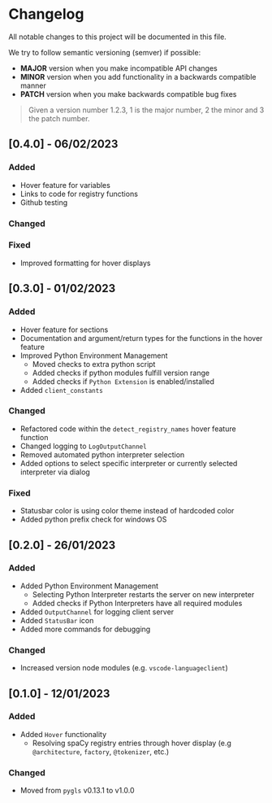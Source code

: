 # Changelog

All notable changes to this project will be documented in this file.

We try to follow semantic versioning (semver) if possible:

- **MAJOR** version when you make incompatible API changes
- **MINOR** version when you add functionality in a backwards compatible manner
- **PATCH** version when you make backwards compatible bug fixes

> Given a version number 1.2.3, 1 is the major number, 2 the minor and 3 the patch number.

## [0.4.0] - 06/02/2023

### Added

- Hover feature for variables
- Links to code for registry functions
- Github testing

### Changed

### Fixed

- Improved formatting for hover displays

## [0.3.0] - 01/02/2023

### Added

- Hover feature for sections
- Documentation and argument/return types for the functions in the hover feature
- Improved Python Environment Management
  - Moved checks to extra python script
  - Added checks if python modules fulfill version range
  - Added checks if `Python Extension` is enabled/installed
- Added `client_constants`

### Changed

- Refactored code within the `detect_registry_names` hover feature function
- Changed logging to `LogOutputChannel`
- Removed automated python interpreter selection
- Added options to select specific interpreter or currently selected interpreter via dialog

### Fixed

- Statusbar color is using color theme instead of hardcoded color
- Added python prefix check for windows OS

## [0.2.0] - 26/01/2023

### Added

- Added Python Environment Management
  - Selecting Python Interpreter restarts the server on new interpreter
  - Added checks if Python Interpreters have all required modules
- Added `OutputChannel` for logging client server
- Added `StatusBar` icon
- Added more commands for debugging

### Changed

- Increased version node modules (e.g. `vscode-languageclient`)

## [0.1.0] - 12/01/2023

### Added

- Added `Hover` functionality
  - Resolving spaCy registry entries through hover display (e.g `@architecture`, `factory`, `@tokenizer`, etc.)

### Changed

- Moved from `pygls` v0.13.1 to v1.0.0
